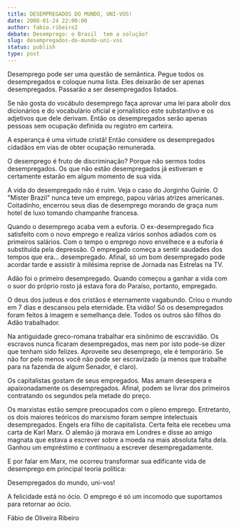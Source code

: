 ```yaml
---
title: DESEMPREGADOS DO MUNDO, UNI-VOS!
date: 2008-01-24 22:00:00
author: fabio.ribeiro2
debate: Desemprego: o Brasil  tem a solução?
slug: desempregados-do-mundo-uni-vos
status: publish 
type: post
---
```


  

Desemprego pode ser uma questão de semântica. Pegue todos os desempregados e coloque numa lista. Eles deixarão de ser apenas desempregados. Passarão a ser desempregados listados.  

  

  

Se não gosta do vocábulo desemprego faça aprovar uma lei para abolir dos dicionários e do vocabulário oficial e jornalístico este substantivo e os adjetivos que dele derivam. Então os desempregados serão apenas pessoas sem ocupação definida ou registro em carteira.  

  

  

A esperança é uma virtude cristã! Então considere os desempregados cidadãos em vias de obter ocupação remunerada.  

  

  

O desemprego é fruto de discriminação? Porque não sermos todos desempregados. Os que não estão desempregados já estiveram e certamente estarão em algum momento de sua vida.  

  

  

A vida do desempregado não é ruim. Veja o caso do Jorginho Guinle. O "Mister Brazil" nunca teve um emprego, papou várias atrizes americanas. Coitadinho, encerrou seus dias de desemprego morando de graça num hotel de luxo tomando champanhe francesa.  

  

  

Quando o desemprego acaba vem a euforia. O ex-desempregado fica satisfeito com o novo emprego e realiza vários sonhos adiados com os primeiros salários. Com o tempo o emprego novo envelhece e a euforia é substituída pela depressão. O empregado começa a sentir saudades dos tempos que era... desempregado. Afinal, só um bom desempregado pode acordar tarde e assistir à milésima reprise de Jornada nas Estrelas na TV.   

  

  

Adão foi o primeiro desempregado. Quando começou a ganhar a vida com o suor do próprio rosto já estava fora do Paraíso, portanto, empregado.  

  

  

O deus dos judeus e dos cristãos é eternamente vagabundo. Criou o mundo em 7 dias e descansou pela eternidade. Eta vidão! Só os desempregados foram feitos à imagem e semelhança dele. Todos os outros são filhos do Adão trabalhador.  

  

  

Na antiguidade greco-romana trabalhar era sinônimo de escravidão. Os escravos nunca ficaram desempregados, mas nem por isto pode-se dizer que tenham sido felizes. Aproveite seu desemprego, ele é temporário. Se não for pelo menos você não pode ser escravizado (a menos que trabalhe para na fazenda de algum Senador, é claro).  

  

  

Os capitalistas gostam de seus empregados. Mas amam desespera e apaixonadamente os desempregados. Afinal, podem se livrar dos primeiros contratando os segundos pela metade do preço.  

  

  

Os marxistas estão sempre preocupados com o pleno emprego. Entretanto, os dois maiores teóricos do marxismo foram sempre intelectuais desempregados. Engels era filho de capitalista. Certa feita ele recebeu uma carta de Karl Marx. O alemão já morava em Londres e disse ao amigo magnata que estava a escrever sobre a moeda na mais absoluta falta dela. Ganhou um empréstimo e continuou a escrever desempregadamente.  

  

  

E por falar em Marx, me ocorreu transformar sua edificante vida de desemprego em principal teoria política:  

  

  

Desempregados do mundo, uni-vos!   

  

  

A felicidade está no ócio. O emprego é só um incomodo que suportamos para retornar ao ócio.   

  

  

  

Fábio de Oliveira Ribeiro
